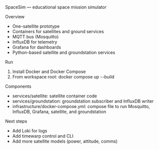 SpaceSim — educational space mission simulator

Overview
- One-satellite prototype
- Containers for satellites and ground services
- MQTT bus (Mosquitto)
- InfluxDB for telemetry
- Grafana for dashboards
- Python-based satellite and groundstation services

Run
1. Install Docker and Docker Compose
2. From workspace root:
   docker compose up --build

Components
- services/satellite: satellite container code
- services/groundstation: groundstation subscriber and InfluxDB writer
- infrastructure/docker-compose.yml: compose file to run Mosquitto, InfluxDB, Grafana, satellite, and groundstation

Next steps
- Add Loki for logs
- Add timewarp control and CLI
- Add more satellite models (power, attitude, comms)
